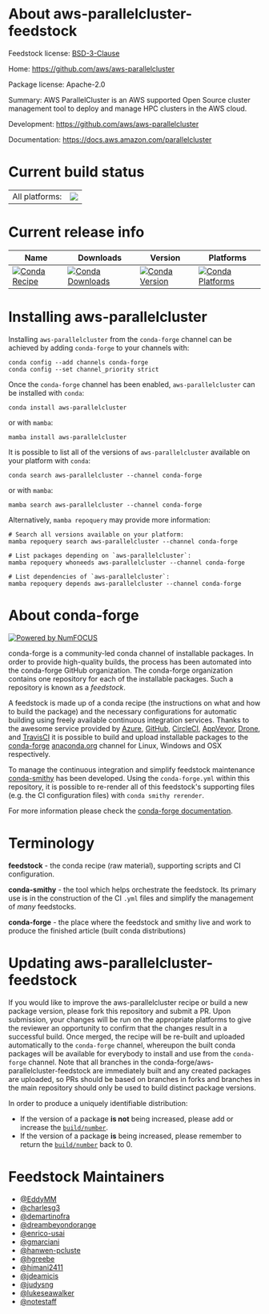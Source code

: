 About aws-parallelcluster-feedstock
===================================

Feedstock license: [BSD-3-Clause](https://github.com/conda-forge/aws-parallelcluster-feedstock/blob/main/LICENSE.txt)

Home: https://github.com/aws/aws-parallelcluster

Package license: Apache-2.0

Summary: AWS ParallelCluster is an AWS supported Open Source cluster management tool to deploy and manage HPC clusters in the AWS cloud.

Development: https://github.com/aws/aws-parallelcluster

Documentation: https://docs.aws.amazon.com/parallelcluster

Current build status
====================


<table><tr><td>All platforms:</td>
    <td>
      <a href="https://dev.azure.com/conda-forge/feedstock-builds/_build/latest?definitionId=6876&branchName=main">
        <img src="https://dev.azure.com/conda-forge/feedstock-builds/_apis/build/status/aws-parallelcluster-feedstock?branchName=main">
      </a>
    </td>
  </tr>
</table>

Current release info
====================

| Name | Downloads | Version | Platforms |
| --- | --- | --- | --- |
| [![Conda Recipe](https://img.shields.io/badge/recipe-aws--parallelcluster-green.svg)](https://anaconda.org/conda-forge/aws-parallelcluster) | [![Conda Downloads](https://img.shields.io/conda/dn/conda-forge/aws-parallelcluster.svg)](https://anaconda.org/conda-forge/aws-parallelcluster) | [![Conda Version](https://img.shields.io/conda/vn/conda-forge/aws-parallelcluster.svg)](https://anaconda.org/conda-forge/aws-parallelcluster) | [![Conda Platforms](https://img.shields.io/conda/pn/conda-forge/aws-parallelcluster.svg)](https://anaconda.org/conda-forge/aws-parallelcluster) |

Installing aws-parallelcluster
==============================

Installing `aws-parallelcluster` from the `conda-forge` channel can be achieved by adding `conda-forge` to your channels with:

```
conda config --add channels conda-forge
conda config --set channel_priority strict
```

Once the `conda-forge` channel has been enabled, `aws-parallelcluster` can be installed with `conda`:

```
conda install aws-parallelcluster
```

or with `mamba`:

```
mamba install aws-parallelcluster
```

It is possible to list all of the versions of `aws-parallelcluster` available on your platform with `conda`:

```
conda search aws-parallelcluster --channel conda-forge
```

or with `mamba`:

```
mamba search aws-parallelcluster --channel conda-forge
```

Alternatively, `mamba repoquery` may provide more information:

```
# Search all versions available on your platform:
mamba repoquery search aws-parallelcluster --channel conda-forge

# List packages depending on `aws-parallelcluster`:
mamba repoquery whoneeds aws-parallelcluster --channel conda-forge

# List dependencies of `aws-parallelcluster`:
mamba repoquery depends aws-parallelcluster --channel conda-forge
```


About conda-forge
=================

[![Powered by
NumFOCUS](https://img.shields.io/badge/powered%20by-NumFOCUS-orange.svg?style=flat&colorA=E1523D&colorB=007D8A)](https://numfocus.org)

conda-forge is a community-led conda channel of installable packages.
In order to provide high-quality builds, the process has been automated into the
conda-forge GitHub organization. The conda-forge organization contains one repository
for each of the installable packages. Such a repository is known as a *feedstock*.

A feedstock is made up of a conda recipe (the instructions on what and how to build
the package) and the necessary configurations for automatic building using freely
available continuous integration services. Thanks to the awesome service provided by
[Azure](https://azure.microsoft.com/en-us/services/devops/), [GitHub](https://github.com/),
[CircleCI](https://circleci.com/), [AppVeyor](https://www.appveyor.com/),
[Drone](https://cloud.drone.io/welcome), and [TravisCI](https://travis-ci.com/)
it is possible to build and upload installable packages to the
[conda-forge](https://anaconda.org/conda-forge) [anaconda.org](https://anaconda.org/)
channel for Linux, Windows and OSX respectively.

To manage the continuous integration and simplify feedstock maintenance
[conda-smithy](https://github.com/conda-forge/conda-smithy) has been developed.
Using the ``conda-forge.yml`` within this repository, it is possible to re-render all of
this feedstock's supporting files (e.g. the CI configuration files) with ``conda smithy rerender``.

For more information please check the [conda-forge documentation](https://conda-forge.org/docs/).

Terminology
===========

**feedstock** - the conda recipe (raw material), supporting scripts and CI configuration.

**conda-smithy** - the tool which helps orchestrate the feedstock.
                   Its primary use is in the construction of the CI ``.yml`` files
                   and simplify the management of *many* feedstocks.

**conda-forge** - the place where the feedstock and smithy live and work to
                  produce the finished article (built conda distributions)


Updating aws-parallelcluster-feedstock
======================================

If you would like to improve the aws-parallelcluster recipe or build a new
package version, please fork this repository and submit a PR. Upon submission,
your changes will be run on the appropriate platforms to give the reviewer an
opportunity to confirm that the changes result in a successful build. Once
merged, the recipe will be re-built and uploaded automatically to the
`conda-forge` channel, whereupon the built conda packages will be available for
everybody to install and use from the `conda-forge` channel.
Note that all branches in the conda-forge/aws-parallelcluster-feedstock are
immediately built and any created packages are uploaded, so PRs should be based
on branches in forks and branches in the main repository should only be used to
build distinct package versions.

In order to produce a uniquely identifiable distribution:
 * If the version of a package **is not** being increased, please add or increase
   the [``build/number``](https://docs.conda.io/projects/conda-build/en/latest/resources/define-metadata.html#build-number-and-string).
 * If the version of a package **is** being increased, please remember to return
   the [``build/number``](https://docs.conda.io/projects/conda-build/en/latest/resources/define-metadata.html#build-number-and-string)
   back to 0.

Feedstock Maintainers
=====================

* [@EddyMM](https://github.com/EddyMM/)
* [@charlesg3](https://github.com/charlesg3/)
* [@demartinofra](https://github.com/demartinofra/)
* [@dreambeyondorange](https://github.com/dreambeyondorange/)
* [@enrico-usai](https://github.com/enrico-usai/)
* [@gmarciani](https://github.com/gmarciani/)
* [@hanwen-pcluste](https://github.com/hanwen-pcluste/)
* [@hgreebe](https://github.com/hgreebe/)
* [@himani2411](https://github.com/himani2411/)
* [@jdeamicis](https://github.com/jdeamicis/)
* [@judysng](https://github.com/judysng/)
* [@lukeseawalker](https://github.com/lukeseawalker/)
* [@notestaff](https://github.com/notestaff/)


